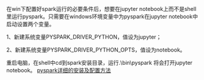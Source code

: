 在win下配置好spark运行的必要条件后，想要在jupyter notebook上而不是shell里运行pyspark。只需要在windows环境变量中为pyspark在jupyter notebook中
启动设置两个变量。

1、新建系统变量PYSPARK_DRIVER_PYTHON，值设为jupyter；

2、新建系统变量PYSPARK_DRIVER_PYTHON_OPTS，值设为notebook。

重启电脑，在shell中cd到spark安装目录，运行.\bin\pyspark 将会打开jupyter notebook。
[pyspark详细的安装及配置方法](https://www.cnblogs.com/zhw-080/archive/2016/08/05/5740580.html)
